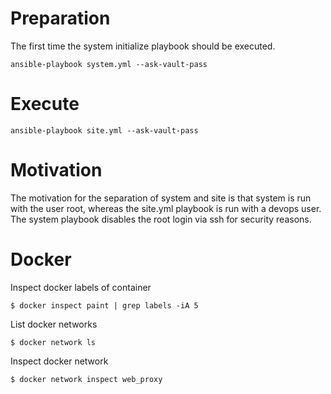 Preparation
===========

The first time the system initialize playbook should be executed.

    ansible-playbook system.yml --ask-vault-pass

Execute
=======

    ansible-playbook site.yml --ask-vault-pass

Motivation
==========

The motivation for the separation of system and site is that system is run with the user root, whereas the site.yml playbook is run with a devops user. The system playbook disables the root login via ssh for security reasons.

Docker
======

Inspect docker labels of container

    $ docker inspect paint | grep labels -iA 5

List docker networks

    $ docker network ls

Inspect docker network

    $ docker network inspect web_proxy

